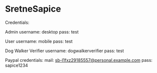 # SretneSapice
Credentials:

Admin
username: desktop
pass: test

User
username: mobile
pass: test

Dog Walker Verifier
username: dogwalkerverifier
pass: test

Paypal credentials:
mail: sb-l1fxz29185557@personal.example.com
pass: sapice1234
